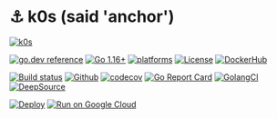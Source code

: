 # ⚓ k0s (said 'anchor')

[![k0s](anchor.png)](https://k0s.io)

[![go.dev reference](https://img.shields.io/badge/go.dev-reference-007d9c?logo=go&logoColor=white)](https://pkg.go.dev/k0s.io?tab=doc)
[![Go 1.16+](https://img.shields.io/github/go-mod/go-version/btwiuse/k0s)](https://golang.org/dl/)
[![platforms](https://img.shields.io/badge/platforms-linux|windows|macos|android|freebsd|openbsd-inactive.svg)](https://github.com/btwiuse/k0s/releases)
[![License](https://img.shields.io/github/license/btwiuse/k0s?color=%23000&style=flat-round)](https://github.com/btwiuse/k0s/blob/master/LICENSE)
[![DockerHub](https://img.shields.io/docker/pulls/btwiuse/k0s.svg)](https://hub.docker.com/r/btwiuse/k0s)

[![Build status](https://badge.buildkite.com/f3f7346665b5f0ed5f49503300bddc4ca02bb5b88ba081ed46.svg)](https://buildkite.com/btwiuse/k0s)
[![Github](https://github.com/btwiuse/k0s/workflows/Test/badge.svg)](https://github.com/btwiuse/k0s/actions)
[![codecov](https://codecov.io/gh/btwiuse/k0s/branch/master/graph/badge.svg)](https://codecov.io/gh/btwiuse/k0s)
[![Go Report Card](https://goreportcard.com/badge/github.com/btwiuse/k0s)](https://goreportcard.com/report/github.com/btwiuse/k0s)
[![GolangCI](https://golangci.com/badges/github.com/btwiuse/k0s.svg)](https://golangci.com/r/github.com/btwiuse/k0s)
[![DeepSource](https://static.deepsource.io/deepsource-badge-light-mini.svg)](https://deepsource.io/gh/btwiuse/k0s/?ref=repository-badge)

[![Deploy](https://www.herokucdn.com/deploy/button.svg)](https://heroku.com/deploy?template=https://github.com/btwiuse/k0s)
[![Run on Google Cloud](https://deploy.cloud.run/button.svg)](https://deploy.cloud.run)
